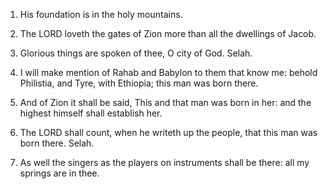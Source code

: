 1. His foundation is in the holy mountains.

2. The LORD loveth the gates of Zion more than all the dwellings of
Jacob.

3. Glorious things are spoken of thee, O city of God. Selah.

4. I will make mention of Rahab and Babylon to them that know me:
behold Philistia, and Tyre, with Ethiopia; this man was born there.

5. And of Zion it shall be said, This and that man was born in her:
and the highest himself shall establish her.

6. The LORD shall count, when he writeth up the people, that this
man was born there. Selah.

7. As well the singers as the players on instruments shall be there:
all my springs are in thee.